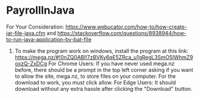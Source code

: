 # PayrollInJava

For Your Consideration: https://www.webucator.com/how-to/how-create-jar-file-java.cfm and https://stackoverflow.com/questions/8938944/how-to-run-java-application-by-bat-file

1) To make the program work on windows, install the program at this link: https://mega.nz/#!0nZQ0ABI!7zBVKy6qE5ZRca_u1gRegL3SmO5lWhmZ9oxzQ-ZxDCg For Chrome Users: If you have never used mega.nz before, there should be a prompt in the top left corner asking if you want to allow the site, mega.nz, to store files on your computer. For the download to work, you must click allow. For Edge Users: It should download without any extra hassle after clicking the "Download" button.

